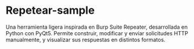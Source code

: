 # Repetear-sample
Una herramienta ligera inspirada en Burp Suite Repeater, desarrollada en Python con PyQt5. Permite construir, modificar y enviar solicitudes HTTP manualmente, y visualizar sus respuestas en distintos formatos.
